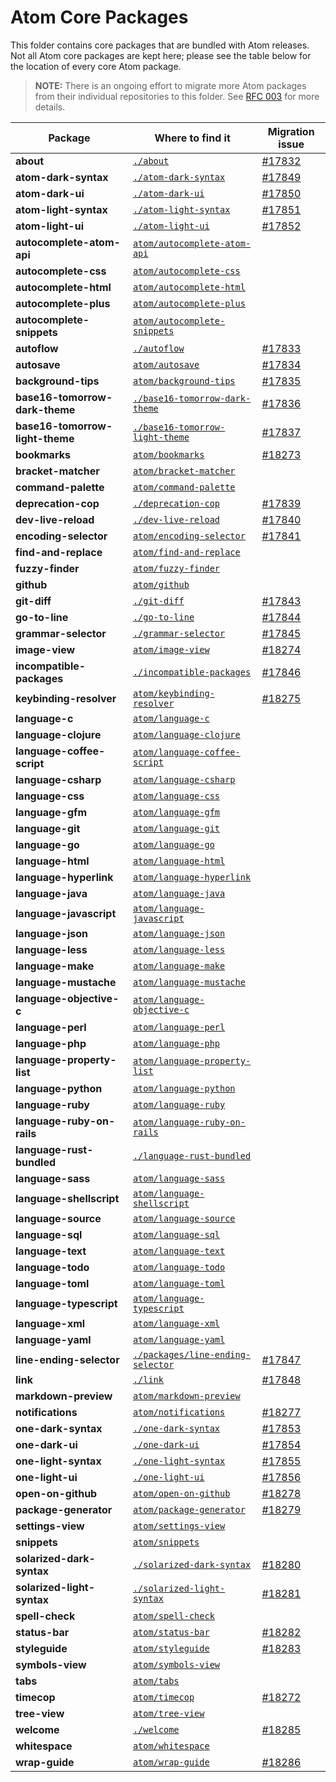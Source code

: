 # Atom Core Packages

This folder contains core packages that are bundled with Atom releases. Not all Atom core packages are kept here; please
see the table below for the location of every core Atom package.

> **NOTE:** There is an ongoing effort to migrate more Atom packages from their individual repositories to this folder.
> See [RFC 003](https://github.com/atom/atom/blob/master/docs/rfcs/003-consolidate-core-packages.md) for more details.

| Package                         | Where to find it                                                 | Migration issue                                     |
| ------------------------------- | ---------------------------------------------------------------- | --------------------------------------------------- |
| **about**                       | [`./about`](./about)                                             | [#17832](https://github.com/atom/atom/issues/17832) |
| **atom-dark-syntax**            | [`./atom-dark-syntax`](./atom-dark-syntax)                       | [#17849](https://github.com/atom/atom/issues/17849) |
| **atom-dark-ui**                | [`./atom-dark-ui`](./atom-dark-ui)                               | [#17850](https://github.com/atom/atom/issues/17850) |
| **atom-light-syntax**           | [`./atom-light-syntax`](./atom-light-syntax)                     | [#17851](https://github.com/atom/atom/issues/17851) |
| **atom-light-ui**               | [`./atom-light-ui`](./atom-light-ui)                             | [#17852](https://github.com/atom/atom/issues/17852) |
| **autocomplete-atom-api**       | [`atom/autocomplete-atom-api`][autocomplete-atom-api]            |                                                     |
| **autocomplete-css**            | [`atom/autocomplete-css`][autocomplete-css]                      |                                                     |
| **autocomplete-html**           | [`atom/autocomplete-html`][autocomplete-html]                    |                                                     |
| **autocomplete-plus**           | [`atom/autocomplete-plus`][autocomplete-plus]                    |                                                     |
| **autocomplete-snippets**       | [`atom/autocomplete-snippets`][autocomplete-snippets]            |                                                     |
| **autoflow**                    | [`./autoflow`](./autoflow)                                       | [#17833](https://github.com/atom/atom/issues/17833) |
| **autosave**                    | [`atom/autosave`][autosave]                                      | [#17834](https://github.com/atom/atom/issues/17834) |
| **background-tips**             | [`atom/background-tips`][background-tips]                        | [#17835](https://github.com/atom/atom/issues/17835) |
| **base16-tomorrow-dark-theme**  | [`./base16-tomorrow-dark-theme`](./base16-tomorrow-dark-theme)   | [#17836](https://github.com/atom/atom/issues/17836) |
| **base16-tomorrow-light-theme** | [`./base16-tomorrow-light-theme`](./base16-tomorrow-light-theme) | [#17837](https://github.com/atom/atom/issues/17837) |
| **bookmarks**                   | [`atom/bookmarks`][bookmarks]                                    | [#18273](https://github.com/atom/atom/issues/18273) |
| **bracket-matcher**             | [`atom/bracket-matcher`][bracket-matcher]                        |                                                     |
| **command-palette**             | [`atom/command-palette`][command-palette]                        |                                                     |
| **deprecation-cop**             | [`./deprecation-cop`](./deprecation-cop)                         | [#17839](https://github.com/atom/atom/issues/17839) |
| **dev-live-reload**             | [`./dev-live-reload`](dev-live-reload)                           | [#17840](https://github.com/atom/atom/issues/17840) |
| **encoding-selector**           | [`atom/encoding-selector`][encoding-selector]                    | [#17841](https://github.com/atom/atom/issues/17841) |
| **find-and-replace**            | [`atom/find-and-replace`][find-and-replace]                      |                                                     |
| **fuzzy-finder**                | [`atom/fuzzy-finder`][fuzzy-finder]                              |                                                     |
| **github**                      | [`atom/github`][github]                                          |                                                     |
| **git-diff**                    | [`./git-diff`](./git-diff)                                       | [#17843](https://github.com/atom/atom/issues/17843) |
| **go-to-line**                  | [`./go-to-line`](./go-to-line)                                   | [#17844](https://github.com/atom/atom/issues/17844) |
| **grammar-selector**            | [`./grammar-selector`](./grammar-selector)                       | [#17845](https://github.com/atom/atom/issues/17845) |
| **image-view**                  | [`atom/image-view`][image-view]                                  | [#18274](https://github.com/atom/atom/issues/18274) |
| **incompatible-packages**       | [`./incompatible-packages`](./incompatible-packages)             | [#17846](https://github.com/atom/atom/issues/17846) |
| **keybinding-resolver**         | [`atom/keybinding-resolver`][keybinding-resolver]                | [#18275](https://github.com/atom/atom/issues/18275) |
| **language-c**                  | [`atom/language-c`][language-c]                                  |                                                     |
| **language-clojure**            | [`atom/language-clojure`][language-clojure]                      |                                                     |
| **language-coffee-script**      | [`atom/language-coffee-script`][language-coffee-script]          |                                                     |
| **language-csharp**             | [`atom/language-csharp`][language-csharp]                        |                                                     |
| **language-css**                | [`atom/language-css`][language-css]                              |                                                     |
| **language-gfm**                | [`atom/language-gfm`][language-gfm]                              |                                                     |
| **language-git**                | [`atom/language-git`][language-git]                              |                                                     |
| **language-go**                 | [`atom/language-go`][language-go]                                |                                                     |
| **language-html**               | [`atom/language-html`][language-html]                            |                                                     |
| **language-hyperlink**          | [`atom/language-hyperlink`][language-hyperlink]                  |                                                     |
| **language-java**               | [`atom/language-java`][language-java]                            |                                                     |
| **language-javascript**         | [`atom/language-javascript`][language-javascript]                |                                                     |
| **language-json**               | [`atom/language-json`][language-json]                            |                                                     |
| **language-less**               | [`atom/language-less`][language-less]                            |                                                     |
| **language-make**               | [`atom/language-make`][language-make]                            |                                                     |
| **language-mustache**           | [`atom/language-mustache`][language-mustache]                    |                                                     |
| **language-objective-c**        | [`atom/language-objective-c`][language-objective-c]              |                                                     |
| **language-perl**               | [`atom/language-perl`][language-perl]                            |                                                     |
| **language-php**                | [`atom/language-php`][language-php]                              |                                                     |
| **language-property-list**      | [`atom/language-property-list`][language-property-list]          |                                                     |
| **language-python**             | [`atom/language-python`][language-python]                        |                                                     |
| **language-ruby**               | [`atom/language-ruby`][language-ruby]                            |                                                     |
| **language-ruby-on-rails**      | [`atom/language-ruby-on-rails`][language-ruby-on-rails]          |                                                     |
| **language-rust-bundled**       | [`./language-rust-bundled`](./language-rust-bundled)             |                                                     |
| **language-sass**               | [`atom/language-sass`][language-sass]                            |                                                     |
| **language-shellscript**        | [`atom/language-shellscript`][language-shellscript]              |                                                     |
| **language-source**             | [`atom/language-source`][language-source]                        |                                                     |
| **language-sql**                | [`atom/language-sql`][language-sql]                              |                                                     |
| **language-text**               | [`atom/language-text`][language-text]                            |                                                     |
| **language-todo**               | [`atom/language-todo`][language-todo]                            |                                                     |
| **language-toml**               | [`atom/language-toml`][language-toml]                            |                                                     |
| **language-typescript**         | [`atom/language-typescript`][language-typescript]                |                                                     |
| **language-xml**                | [`atom/language-xml`][language-xml]                              |                                                     |
| **language-yaml**               | [`atom/language-yaml`][language-yaml]                            |                                                     |
| **line-ending-selector**        | [`./packages/line-ending-selector`](./line-ending-selector)      | [#17847](https://github.com/atom/atom/issues/17847) |
| **link**                        | [`./link`](./link)                                               | [#17848](https://github.com/atom/atom/issues/17848) |
| **markdown-preview**            | [`atom/markdown-preview`][markdown-preview]                      |                                                     |
| **notifications**               | [`atom/notifications`][notifications]                            | [#18277](https://github.com/atom/atom/issues/18277) |
| **one-dark-syntax**             | [`./one-dark-syntax`](./one-dark-syntax)                         | [#17853](https://github.com/atom/atom/issues/17853) |
| **one-dark-ui**                 | [`./one-dark-ui`](./one-dark-ui)                                 | [#17854](https://github.com/atom/atom/issues/17854) |
| **one-light-syntax**            | [`./one-light-syntax`](./one-light-syntax)                       | [#17855](https://github.com/atom/atom/issues/17855) |
| **one-light-ui**                | [`./one-light-ui`](./one-light-ui)                               | [#17856](https://github.com/atom/atom/issues/17856) |
| **open-on-github**              | [`atom/open-on-github`][open-on-github]                          | [#18278](https://github.com/atom/atom/issues/18278) |
| **package-generator**           | [`atom/package-generator`][package-generator]                    | [#18279](https://github.com/atom/atom/issues/18279) |
| **settings-view**               | [`atom/settings-view`][settings-view]                            |                                                     |
| **snippets**                    | [`atom/snippets`][snippets]                                      |                                                     |
| **solarized-dark-syntax**       | [`./solarized-dark-syntax`](./solarized-dark-syntax)             | [#18280](https://github.com/atom/atom/issues/18280) |
| **solarized-light-syntax**      | [`./solarized-light-syntax`](./solarized-light-syntax)           | [#18281](https://github.com/atom/atom/issues/18281) |
| **spell-check**                 | [`atom/spell-check`][spell-check]                                |                                                     |
| **status-bar**                  | [`atom/status-bar`][status-bar]                                  | [#18282](https://github.com/atom/atom/issues/18282) |
| **styleguide**                  | [`atom/styleguide`][styleguide]                                  | [#18283](https://github.com/atom/atom/issues/18283) |
| **symbols-view**                | [`atom/symbols-view`][symbols-view]                              |                                                     |
| **tabs**                        | [`atom/tabs`][tabs]                                              |                                                     |
| **timecop**                     | [`atom/timecop`][timecop]                                        | [#18272](https://github.com/atom/atom/issues/18272) |
| **tree-view**                   | [`atom/tree-view`][tree-view]                                    |                                                     |
| **welcome**                     | [`./welcome`](./welcome)                                         | [#18285](https://github.com/atom/atom/issues/18285) |
| **whitespace**                  | [`atom/whitespace`][whitespace]                                  |                                                     |
| **wrap-guide**                  | [`atom/wrap-guide`][wrap-guide]                                  | [#18286](https://github.com/atom/atom/issues/18286) |

[archive-view]: https://github.com/atom/archive-view
[autocomplete-atom-api]: https://github.com/atom/autocomplete-atom-api
[autocomplete-css]: https://github.com/atom/autocomplete-css
[autocomplete-html]: https://github.com/atom/autocomplete-html
[autocomplete-plus]: https://github.com/atom/autocomplete-plus
[autocomplete-snippets]: https://github.com/atom/autocomplete-snippets
[autosave]: https://github.com/atom/autosave
[background-tips]: https://github.com/atom/background-tips
[bookmarks]: https://github.com/atom/bookmarks
[bracket-matcher]: https://github.com/atom/bracket-matcher
[command-palette]: https://github.com/atom/command-palette
[encoding-selector]: https://github.com/atom/encoding-selector
[find-and-replace]: https://github.com/atom/find-and-replace
[fuzzy-finder]: https://github.com/atom/fuzzy-finder
[github]: https://github.com/atom/github
[image-view]: https://github.com/atom/image-view
[keybinding-resolver]: https://github.com/atom/keybinding-resolver
[language-c]: https://github.com/atom/language-c
[language-clojure]: https://github.com/atom/language-clojure
[language-coffee-script]: https://github.com/atom/language-coffee-script
[language-csharp]: https://github.com/atom/language-csharp
[language-css]: https://github.com/atom/language-css
[language-gfm]: https://github.com/atom/language-gfm
[language-git]: https://github.com/atom/language-git
[language-go]: https://github.com/atom/language-go
[language-html]: https://github.com/atom/language-html
[language-hyperlink]: https://github.com/atom/language-hyperlink
[language-java]: https://github.com/atom/language-java
[language-javascript]: https://github.com/atom/language-javascript
[language-json]: https://github.com/atom/language-json
[language-less]: https://github.com/atom/language-less
[language-make]: https://github.com/atom/language-make
[language-mustache]: https://github.com/atom/language-mustache
[language-objective-c]: https://github.com/atom/language-objective-c
[language-perl]: https://github.com/atom/language-perl
[language-php]: https://github.com/atom/language-php
[language-property-list]: https://github.com/atom/language-property-list
[language-python]: https://github.com/atom/language-python
[language-ruby]: https://github.com/atom/language-ruby
[language-ruby-on-rails]: https://github.com/atom/language-ruby-on-rails
[language-sass]: https://github.com/atom/language-sass
[language-shellscript]: https://github.com/atom/language-shellscript
[language-source]: https://github.com/atom/language-source
[language-sql]: https://github.com/atom/language-sql
[language-text]: https://github.com/atom/language-text
[language-todo]: https://github.com/atom/language-todo
[language-toml]: https://github.com/atom/language-toml
[language-typescript]: https://github.com/atom/language-typescript
[language-xml]: https://github.com/atom/language-xml
[language-yaml]: https://github.com/atom/language-yaml
[markdown-preview]: https://github.com/atom/markdown-preview
[notifications]: https://github.com/atom/notifications
[open-on-github]: https://github.com/atom/open-on-github
[package-generator]: https://github.com/atom/package-generator
[settings-view]: https://github.com/atom/settings-view
[snippets]: https://github.com/atom/snippets
[spell-check]: https://github.com/atom/spell-check
[status-bar]: https://github.com/atom/status-bar
[styleguide]: https://github.com/atom/styleguide
[symbols-view]: https://github.com/atom/symbols-view
[tabs]: https://github.com/atom/tabs
[timecop]: https://github.com/atom/timecop
[tree-view]: https://github.com/atom/tree-view
[whitespace]: https://github.com/atom/whitespace
[wrap-guide]: https://github.com/atom/wrap-guide
